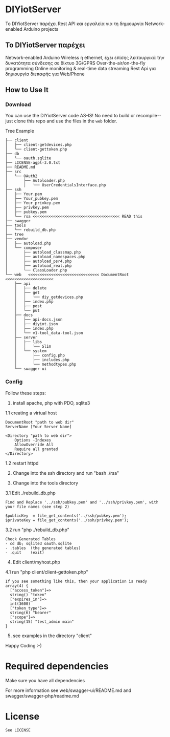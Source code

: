 # DIYiotServer

Το DIYiotServer παρέχει Rest API και εργαλεία για τη δημιουργία Network-enabled Arduino projects


## To DIYiotServer παρέχει


Network-enabled Arduino
	Wireless ή  ethernet, έχει επίσης λειτουργικά την δυνατότητα σύνδεσης σε δίκτυο 3G/GPRS
Over-the-air/on-the-fly programming
Online monitoring & real-time data streaming
Rest Api για δημιουργία διεπαφής για Web/Phone

## How to Use It

### Download
You can use the DIYiotServer code AS-IS!  No need to build or recompile--just clone this repo and use the files in the `web` folder.  

Tree Example
```
├── client
│   ├── client-getdevices.php
│   └── client-gettoken.php
├── db
│   └── oauth.sqlite
├── LICENSE-agpl-3.0.txt
├── README.md
├── src
│   └── OAuth2
│       ├── Autoloader.php
│       │   └── UserCredentialsInterface.php
├── ssh
│   ├── Your.pem
│   ├── Your_pubkey.pem
│   ├── Your_privkey.pem
│   ├── privkey.pem
│   ├── pubkey.pem
│   └── rsa <<<<<<<<<<<<<<<<<<<<<<<<<<<<<<<<<<<<<< READ this
├── swagger
├── tools
│   └── rebuild_db.php
├── tree
├── vendor
│   ├── autoload.php
│   └── composer
│       ├── autoload_classmap.php
│       ├── autoload_namespaces.php
│       ├── autoload_psr4.php
│       ├── autoload_real.php
│       └── ClassLoader.php
└── web   <<<<<<<<<<<<<<<<<<<<<<<<<<<<<<< DocumentRoot <<<<<<<<<<<<<<<<<<<<<
    ├── api
    │   ├── delete
    │   ├── get
    │   │   └── diy_getdevices.php
    │   ├── index.php
    │   ├── post
    │   └── put
    ├── docs
    │   ├── api-docs.json
    │   ├── diyiot.json
    │   ├── index.php
    │   └── v1-tool_data-tool.json
    ├── server
    │   ├── libs
    │   │   └── Slim
    │   └── system
    │       ├── config.php
    │       ├── includes.php
    │       └── methodtypes.php
    └── swagger-ui
```
### Config

Follow these steps:

1. install apache, php with PDO, sqlite3

 1.1 creating a virtual host 

	DocumentRoot "path to web dir"
	ServerName [Your Server Name]

	<Directory "path to web dir">
		Options -Indexes
		AllowOverride All
		Require all granted
	</Directory>

 1.2 restart httpd

2. Change into the ssh directory and run "bash ./rsa"

3. Change into the tools directory 

 3.1 Edit ./rebuild_db.php

	Find and Replace '../ssh/pubkey.pem' and '../ssh/privkey.pem', with your file names (see step 2)

	$publicKey  = file_get_contents('../ssh/pubkey.pem');
	$privateKey = file_get_contents('../ssh/privkey.pem');

 3.2 run "php ./rebuild_db.php"

	Check Generated Tables
	- cd db; sqlite3 oauth.sqlite 
	- .tables  (the generated tables)
	- .quit    (exit)

4. Edit  client/myhost.php

 4.1 run "php client/client-gettoken.php"

	If you see something like this, then your application is ready
	array(4) {
	  ["access_token"]=>
	  string() "token"
	  ["expires_in"]=>
	  int(3600)
	  ["token_type"]=>
	  string(6) "bearer"
	  ["scope"]=>
	  string(15) "test_admin main"
	}

5.  see examples in the directory "client"

Happy Coding :-)


#  Required dependencies

Make sure you have all dependencies

For more information see web/swagger-ui/README.md and  swagger/swagger-php/readme.md

# License
	See LICENSE
